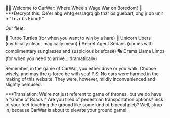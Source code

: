 🚗💨 Welcome to CarWar: Where Wheels Wage War on Boredom! 🏁
***Decrypt this:
Qe'er abg whfg ersragrq gb tnzr bs guebarf, ohg jr qb unir n "Tnzr bs Ebnqf!"

Our fleet:

🚀 Turbo Turtles (for when you want to win by a hare)
🦄 Unicorn Ubers (mythically clean, magically mean)
🕴️ Secret Agent Sedans (comes with complimentary sunglasses and suspicious briefcase)
🎭 Drama Llama Limos (for when you need to arrive... dramatically)

Remember, in the game of CarWar, you either drive or you walk. Choose wisely, and may the g-force be with you!
P.S. No cars were harmed in the making of this website. They were, however, mildly inconvenienced and slightly bemused.




***Translation:
We're not just referent to game of thrones, but we do have a "Game of Roads!"
Are you tired of pedestrian transportation options? Sick of your feet touching the ground like some kind of bipedal pleb? Well, strap in, because CarWar is about to elevate your ground game!
